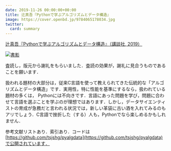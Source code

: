 ```yaml
---
date: 2019-11-26 00:00:00+00:00
title: 辻真吾『Pythonで学ぶアルゴリズムとデータ構造』
image: https://cover.openbd.jp/9784065178034.jpg
twitter:
  card: summary
---
```


[辻真吾『Pythonで学ぶアルゴリズムとデータ構造』（講談社, 2019）](https://www.amazon.co.jp/dp/4065178037?tag=inquisitor-22)

[![書影](https://cover.openbd.jp/9784065178034.jpg)](https://www.amazon.co.jp/dp/4065178037?tag=inquisitor-22)

査読し，版元から謝礼をもらいました．査読の効果が，謝礼に見合うものであることを願います．

扱われる題材の大部分は，従来C言語を使って教えられてきた伝統的な「アルゴリズムとデータ構造」です．実用性，特に性能を基準にするなら，扱われている題材の多くは， Pythonには不向きです．言語にあった問題を学び，問題に合わせて言語を選ぶことを学ぶのが理想ではあります．しかし，データサイエンティストの育成が急務だと言われる状況では，新しい革袋に古い酒を入れてみるのもアリでしょう．C言語で挫折した（する）人も，Pythonでなら楽しめるかもしれません．

参考文献リストあり．索引あり．コードは[https://github.com/tsjshg/pyalgdata](https://github.com/tsjshg/pyalgdata)で公開されています．
